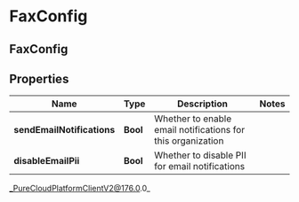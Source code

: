 # FaxConfig

## FaxConfig

## Properties

|Name | Type | Description | Notes|
|------------ | ------------- | ------------- | -------------|
| **sendEmailNotifications** | **Bool** | Whether to enable email notifications for this organization | |
| **disableEmailPii** | **Bool** | Whether to disable PII for email notifications | |



_PureCloudPlatformClientV2@176.0.0_
